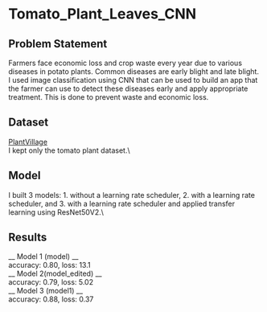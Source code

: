 # Tomato_Plant_Leaves_CNN

## Problem Statement
Farmers face economic loss and crop waste every year due to various diseases in potato plants. Common diseases are early blight and late blight. I used image classification using CNN that can be used to build an app that the farmer can use to detect these diseases early and apply appropriate treatment. This is done to prevent waste and economic loss.

## Dataset
[PlantVillage](https://www.kaggle.com/datasets/arjuntejaswi/plant-village) \
I kept only the tomato plant dataset.\

## Model
I built 3 models: 1. without a learning rate scheduler, 2. with a learning rate scheduler, and 3. with a learning rate scheduler and applied transfer learning using ResNet50V2.\
## Results 
__ Model 1 (model) __ \
accuracy: 0.80, loss: 13.1 \
__ Model 2(model_edited) __ \
accuracy: 0.79, loss: 5.02 \
__ Model 3 (model1) __ \
accuracy: 0.88, loss: 0.37 
